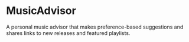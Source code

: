 # MusicAdvisor
A personal music advisor that makes preference-based suggestions and shares links to new releases and featured playlists.
